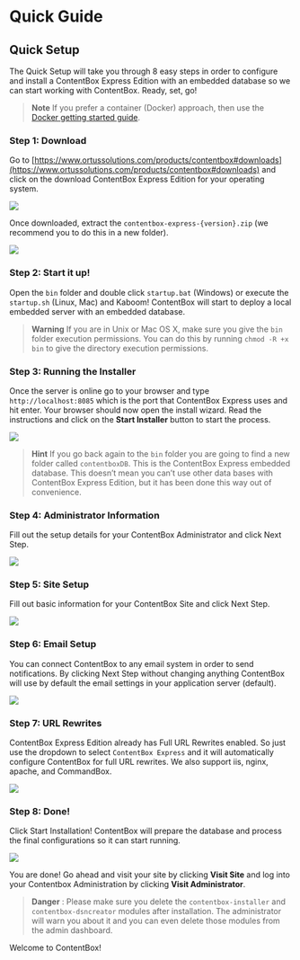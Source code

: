 # Quick Guide

## Quick Setup

The Quick Setup will take you through 8 easy steps in order to configure and install a ContentBox Express Edition with an embedded database so we can start working with ContentBox. Ready, set, go!

> **Note** If you prefer a container (Docker) approach, then use the [Docker getting started guide](installation/docker.md).

### Step 1: Download

Go to [https://www.ortussolutions.com/products/contentbox#downloads](https://www.ortussolutions.com/products/contentbox#downloads) and click on the download ContentBox Express Edition for your operating system.

![](../.gitbook/assets/express\_download.png)

Once downloaded, extract the `contentbox-express-{version}.zip` (we recommend you to do this in a new folder).

![](../.gitbook/assets/express\_structure.png)

### Step 2: Start it up!

Open the `bin` folder and double click `startup.bat` (Windows) or execute the `startup.sh` (Linux, Mac) and Kaboom! ContentBox will start to deploy a local embedded server with an embedded database.

> **Warning** If you are in Unix or Mac OS X, make sure you give the `bin` folder execution permissions. You can do this by running `chmod -R +x bin` to give the directory execution permissions.

### Step 3: Running the Installer

Once the server is online go to your browser and type `http://localhost:8085` which is the port that ContentBox Express uses and hit enter. Your browser should now open the install wizard. Read the instructions and click on the **Start Installer** button to start the process.

![](../.gitbook/assets/installer\_step1.png)

> **Hint** If you go back again to the `bin` folder you are going to find a new folder called `contentboxDB`. This is the ContentBox Express embedded database. This doesn’t mean you can’t use other data bases with ContentBox Express Edition, but it has been done this way out of convenience.

### Step 4: Administrator Information

Fill out the setup details for your ContentBox Administrator and click Next Step.

![](../.gitbook/assets/installer\_step2.png)

### Step 5: Site Setup

Fill out basic information for your ContentBox Site and click Next Step.

![](../.gitbook/assets/installer\_step3.png)

### Step 6: Email Setup

You can connect ContentBox to any email system in order to send notifications. By clicking Next Step without changing anything ContentBox will use by default the email settings in your application server (default).

![](../.gitbook/assets/installer\_step4.png)

### Step 7: URL Rewrites

ContentBox Express Edition already has Full URL Rewrites enabled. So just use the dropdown to select `ContentBox Express` and it will automatically configure ContentBox for full URL rewrites. We also support iis, nginx, apache, and CommandBox.

![](../.gitbook/assets/installer\_step5.png)

### Step 8: Done!

Click Start Installation! ContentBox will prepare the database and process the final configurations so it can start running.

![](../.gitbook/assets/installer\_done.png)

You are done! Go ahead and visit your site by clicking **Visit Site** and log into your Contentbox Administration by clicking **Visit Administrator**.

> **Danger** : Please make sure you delete the `contentbox-installer` and `contentbox-dsncreator` modules after installation. The administrator will warn you about it and you can even delete those modules from the admin dashboard.

Welcome to ContentBox!
